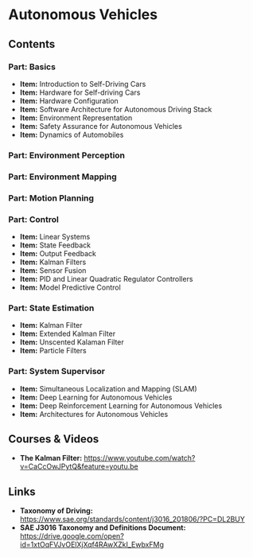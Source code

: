 # Autonomous Vehicles

## Contents

### Part: Basics

- **Item:** Introduction to Self-Driving Cars
- **Item:** Hardware for Self-driving Cars
- **Item:** Hardware Configuration
- **Item:** Software Architecture for Autonomous Driving Stack
- **Item:** Environment Representation
- **Item:** Safety Assurance for Autonomous Vehicles
- **Item:** Dynamics of Automobiles


### Part: Environment Perception

### Part: Environment Mapping 

### Part: Motion Planning

### Part: Control 

- **Item:** Linear Systems
- **Item:** State Feedback
- **Item:** Output Feedback
- **Item:** Kalman Filters
- **Item:** Sensor Fusion
- **Item:** PID and Linear Quadratic Regulator Controllers
- **Item:** Model Predictive Control

### Part: State Estimation

- **Item:** Kalman Filter
- **Item:** Extended Kalman Filter
- **Item:** Unscented Kalaman Filter
- **Item:** Particle Filters

### Part: System Supervisor

- **Item:** Simultaneous Localization and Mapping (SLAM)
- **Item:** Deep Learning for Autonomous Vehicles
- **Item:** Deep Reinforcement Learning for Autonomous Vehicles
- **Item:** Architectures for Autonomous Vehicles

## Courses & Videos

- **The Kalman Filter:** https://www.youtube.com/watch?v=CaCcOwJPytQ&feature=youtu.be

## Links

- **Taxonomy of Driving:** https://www.sae.org/standards/content/j3016_201806/?PC=DL2BUY
- **SAE J3016 Taxonomy and Definitions Document:** https://drive.google.com/open?id=1xtOqFVJvOElXjXqf4RAwXZkI_EwbxFMg




